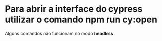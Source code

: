 

# Para abrir a interface do cypress utilizar o comando **npm run cy:open**

Alguns comandos não funcionam no modo **headless**